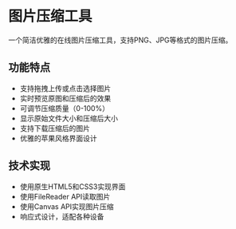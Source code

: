 # 图片压缩工具

一个简洁优雅的在线图片压缩工具，支持PNG、JPG等格式的图片压缩。

## 功能特点

- 支持拖拽上传或点击选择图片
- 实时预览原图和压缩后的效果
- 可调节压缩质量（0-100%）
- 显示原始文件大小和压缩后大小
- 支持下载压缩后的图片
- 优雅的苹果风格界面设计

## 技术实现

- 使用原生HTML5和CSS3实现界面
- 使用FileReader API读取图片
- 使用Canvas API实现图片压缩
- 响应式设计，适配各种设备 